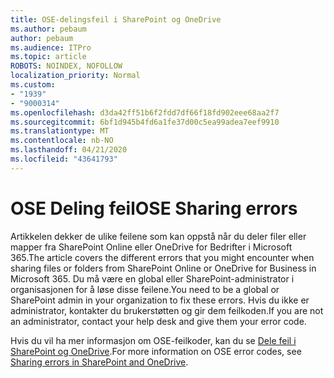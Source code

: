 ```yaml
---
title: OSE-delingsfeil i SharePoint og OneDrive
ms.author: pebaum
author: pebaum
ms.audience: ITPro
ms.topic: article
ROBOTS: NOINDEX, NOFOLLOW
localization_priority: Normal
ms.custom:
- "1939"
- "9000314"
ms.openlocfilehash: d3da42ff51b6f2fdd7df66f18fd902eee68aa2f7
ms.sourcegitcommit: 6bf1d945b4fd6a1fe37d00c5ea99adea7eef9910
ms.translationtype: MT
ms.contentlocale: nb-NO
ms.lasthandoff: 04/21/2020
ms.locfileid: "43641793"
---
```

# <a name="ose-sharing-errors"></a><span data-ttu-id="d6d40-102">OSE Deling feil</span><span class="sxs-lookup"><span data-stu-id="d6d40-102">OSE Sharing errors</span></span>

<span data-ttu-id="d6d40-103">Artikkelen dekker de ulike feilene som kan oppstå når du deler filer eller mapper fra SharePoint Online eller OneDrive for Bedrifter i Microsoft 365.</span><span class="sxs-lookup"><span data-stu-id="d6d40-103">The article covers the different errors that you might encounter when sharing files or folders from SharePoint Online or OneDrive for Business in Microsoft 365.</span></span> <span data-ttu-id="d6d40-104">Du må være en global eller SharePoint-administrator i organisasjonen for å løse disse feilene.</span><span class="sxs-lookup"><span data-stu-id="d6d40-104">You need to be a global or SharePoint admin in your organization to fix these errors.</span></span> <span data-ttu-id="d6d40-105">Hvis du ikke er administrator, kontakter du brukerstøtten og gir dem feilkoden.</span><span class="sxs-lookup"><span data-stu-id="d6d40-105">If you are not an administrator, contact your help desk and give them your error code.</span></span>

<span data-ttu-id="d6d40-106">Hvis du vil ha mer informasjon om OSE-feilkoder, kan du se [Dele feil i SharePoint og OneDrive](https://docs.microsoft.com/sharepoint/sharepoint-onedrive-error-message).</span><span class="sxs-lookup"><span data-stu-id="d6d40-106">For more information on OSE error codes, see [Sharing errors in SharePoint and OneDrive](https://docs.microsoft.com/sharepoint/sharepoint-onedrive-error-message).</span></span>
